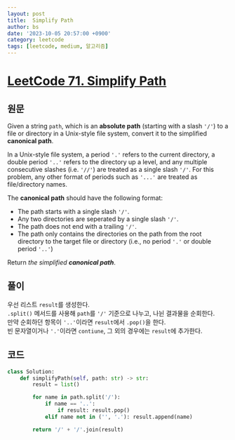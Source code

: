 ```yaml
---
layout: post
title:  Simplify Path
author: bs
date: '2023-10-05 20:57:00 +0900'
category: leetcode
tags: [leetcode, medium, 알고리즘]
---
```


# [LeetCode 71. Simplify Path](https://leetcode.com/problems/simplify-path/)

## 원문
Given a string `path`, which is an **absolute path** (starting with a slash `'/'`) to a file or directory in a Unix-style file system, convert it to the simplified **canonical path**.

In a Unix-style file system, a period `'.'` refers to the current directory, a double period `'..'` refers to the directory up a level, and any multiple consecutive slashes (i.e. `'//'`) are treated as a single slash `'/'`. For this problem, any other format of periods such as `'...'` are treated as file/directory names.

The **canonical path** should have the following format:

- The path starts with a single slash `'/'`.
- Any two directories are seperated by a single slash `'/'`.
- The path does not end with a trailing `'/'`.
- The path only contains the directories on the path from the root directory to the target file or directory (i.e., no period `'.'` or double period `'..'`)

Return *the simplified **canonical path***.

## 풀이
우선 리스트 `result`를 생성한다.<br>
`.split()` 메서드를 사용해 `path`를 `'/'` 기준으로 나누고, 나뉜 결과물을 순회한다.<br>
만약 순회하던 항목이 `'..'`이라면 `result`에서 `.pop()`을 한다.<br>
빈 문자열이거나 `'.'`이라면 `contiune`, 그 외의 경우에는 `result`에 추가한다.

## 코드
```python
class Solution:
    def simplifyPath(self, path: str) -> str:
        result = list()

        for name in path.split('/'):
            if name == '..':
                if result: result.pop()
            elif name not in ('', '.'): result.append(name)

        return '/' + '/'.join(result)
```